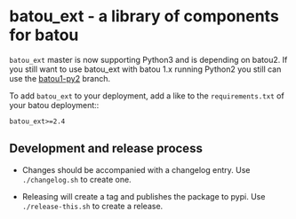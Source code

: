 # batou_ext - a library of components for batou

`batou_ext` master is now supporting Python3 and is depending on batou2. If you still want to use batou_ext with batou 1.x running Python2 you still can use the [batou1-py2](https://github.com/flyingcircusio/batou_ext/tree/batou1-py2) branch.

To add `batou_ext` to your deployment, add a like to the `requirements.txt` of your batou deployment::

```
batou_ext>=2.4
```

## Development and release process

* Changes should be accompanied with a changelog entry. Use `./changelog.sh` to create one.

* Releasing will create a tag and publishes the package to pypi. Use `./release-this.sh` to create a release.
